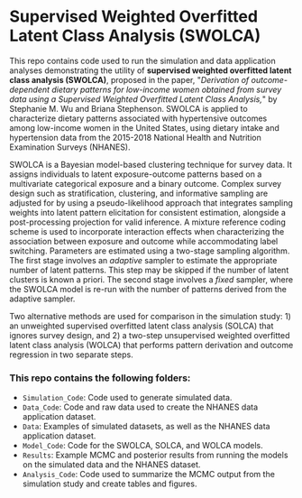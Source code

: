 # Supervised Weighted Overfitted Latent Class Analysis (SWOLCA)

This repo contains code used to run the simulation and data application analyses demonstrating the utility of **supervised weighted overfitted latent class analysis (SWOLCA)**, proposed in the paper, "_Derivation of outcome-dependent dietary patterns for low-income women obtained from survey data using a Supervised Weighted Overfitted Latent Class Analysis,_" by Stephanie M. Wu and Briana Stephenson. SWOLCA is applied to characterize dietary patterns associated with hypertensive outcomes among low-income women in the United States, using dietary intake and hypertension data from the 2015-2018 National Health and Nutrition Examination Surveys (NHANES). 

SWOLCA is a Bayesian model-based clustering technique for survey data. It assigns individuals to latent exposure-outcome patterns based on a multivariate categorical exposure and a binary outcome.  Complex survey design such as stratification, clustering, and informative sampling are adjusted for by using a pseudo-likelihood approach that integrates sampling weights into latent pattern elicitation for consistent estimation, alongside a post-processing projection for valid inference. A mixture reference coding scheme is used to incorporate interaction effects when characterizing the association between exposure and outcome while accommodating label switching. Parameters are estimated using a two-stage sampling algorithm. The first stage involves an _adaptive_ sampler to estimate the appropriate number of latent patterns. This step may be skipped if the number of latent clusters is known a priori. The second stage involves a _fixed_ sampler, where the SWOLCA model is re-run with the number of patterns derived from the adaptive sampler.

Two alternative methods are used for comparison in the simulation study: 1) an unweighted supervised overfitted latent class analysis (SOLCA) that ignores survey design, and 2) a two-step unsupervised weighted overfitted latent class analysis (WOLCA) that performs pattern derivation and outcome regression in two separate steps.

### This repo contains the following folders:
 * `Simulation_Code`: Code used to generate simulated data.
 * `Data_Code`: Code and raw data used to create the NHANES data application dataset. 
 * `Data`: Examples of simulated datasets, as well as the NHANES data application dataset. 
 * `Model_Code`: Code for the SWOLCA, SOLCA, and WOLCA models.
 * `Results`: Example MCMC and posterior results from running the models on the simulated data and the NHANES dataset.
 * `Analysis_Code`: Code used to summarize the MCMC output from the simulation study and create tables and figures.


